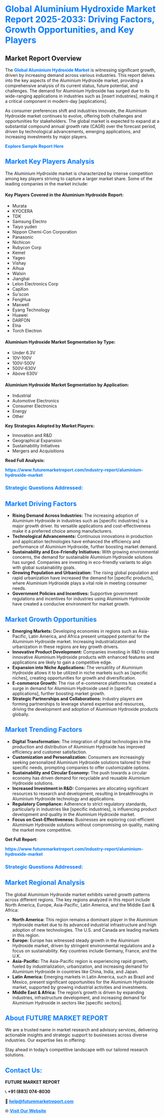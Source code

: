 <h1 style="color: #007BFF;">Global Aluminium Hydroxide Market Report 2025-2033: Driving Factors, Growth Opportunities, and Key Players</h1>

<section id="overview">
<h2>Market Report Overview</h2>
<p>The <a href="https://www.futuremarketreport.com/industry-report/aluminium-hydroxide-market" style="color: #007BFF; text-decoration: none;"><strong>Global Aluminium Hydroxide Market</strong></a> is witnessing significant growth, driven by increasing demand across various industries. This report delves into the key aspects of the Aluminium Hydroxide market, providing a comprehensive analysis of its current status, future potential, and challenges. The demand for Aluminium Hydroxide has surged due to its wide-ranging applications in industries such as [insert industries], making it a critical component in modern-day [applications].</p>
<p>As consumer preferences shift and industries innovate, the Aluminium Hydroxide market continues to evolve, offering both challenges and opportunities for stakeholders. The global market is expected to expand at a substantial compound annual growth rate (CAGR) over the forecast period, driven by technological advancements, emerging applications, and increasing investments by major players.</p>
</section>

<section id="overview">
<p><a href="https://www.futuremarketreport.com/request-sample/reportId=32596" style="color: #007BFF; text-decoration: none;"><strong>Explore Sample Report Here</strong></a></p>
</section>

<section id="key-players">
<h2 style="color: #007BFF;">Market Key Players Analysis</h2>
<p>The Aluminium Hydroxide market is characterized by intense competition among key players striving to capture a larger market share. Some of the leading companies in the market include:</p>
<h4>Key Players Covered in the Aluminium Hydroxide Report:</h4>
<ul><li>Murata</li><li>KYOCERA</li><li>TDK</li><li>Samsung Electro</li><li>Taiyo yuden</li><li>Nippon Chemi-Con Corporation</li><li>Panasonic</li><li>Nichicon</li><li>Rubycon Corp</li><li>Kemet</li><li>Yageo</li><li>Vishay</li><li>Aihua</li><li>Walsin</li><li>Jianghai</li><li>Lelon Electronics Corp</li><li>CapXon</li><li>Su&#039;scon</li><li>FengHua</li><li>Maxwell</li><li>Eyang Technology</li><li>Huawei</li><li>DARFON</li><li>Elna</li><li>Torch Electron</li></ul>
<h4>Aluminium Hydroxide Market Segmentation by Type:</h4>
<ul><li>Under 6.3V</li><li>10V-100V</li><li>100V-500V</li><li>500V-630V</li><li>Above 630V</li></ul>

<h4>Aluminium Hydroxide Market Segmentation by Application:</h4>
<ul><li>Industrial</li><li>Automotive Electronics</li><li>Consumer Electronics</li><li>Energy</li><li>Other</li></ul>
<p><strong>Key Strategies Adopted by Market Players:</strong></p>
<ul>
<li>Innovation and R&D</li>
<li>Geographical Expansion</li>
<li>Sustainability Initiatives</li>
<li>Mergers and Acquisitions</li>
</ul>
</section>

<section>
<p><strong>Read Full Analysis: </strong></p><a href="https://www.futuremarketreport.com/industry-report/aluminium-hydroxide-market" style="color: #007BFF; text-decoration: none;"><strong>https://www.futuremarketreport.com/industry-report/aluminium-hydroxide-market</strong></a>
<h3 style="color: #007BFF;">Strategic Questions Addressed:</h3>
</section>

<section id="driving-factors">
<h2 style="color: #007BFF;">Market Driving Factors</h2>
<ul>
<li><strong>Rising Demand Across Industries:</strong> The increasing adoption of Aluminium Hydroxide in industries such as [specific industries] is a major growth driver. Its versatile applications and cost-effectiveness make it a preferred choice among manufacturers.</li>
<li><strong>Technological Advancements:</strong> Continuous innovations in production and application technologies have enhanced the efficiency and performance of Aluminium Hydroxide, further boosting market demand.</li>
<li><strong>Sustainability and Eco-Friendly Initiatives:</strong> With growing environmental concerns, the demand for sustainable Aluminium Hydroxide solutions has surged. Companies are investing in eco-friendly variants to align with global sustainability goals.</li>
<li><strong>Growing Population and Urbanization:</strong> The rising global population and rapid urbanization have increased the demand for [specific products], where Aluminium Hydroxide plays a vital role in meeting consumer needs.</li>
<li><strong>Government Policies and Incentives:</strong> Supportive government regulations and incentives for industries using Aluminium Hydroxide have created a conducive environment for market growth.</li>
</ul>
</section>

<section id="growth-opportunities">
<h2 style="color: #007BFF;">Market Growth Opportunities</h2>
<ul>
<li><strong>Emerging Markets:</strong> Developing economies in regions such as Asia-Pacific, Latin America, and Africa present untapped potential for the Aluminium Hydroxide market. Increasing industrialization and urbanization in these regions are key growth drivers.</li>
<li><strong>Innovative Product Development:</strong> Companies investing in R&D to create innovative Aluminium Hydroxide products with enhanced features and applications are likely to gain a competitive edge.</li>
<li><strong>Expansion into Niche Applications:</strong> The versatility of Aluminium Hydroxide allows it to be utilized in niche markets such as [specific niches], creating opportunities for growth and diversification.</li>
<li><strong>E-commerce Growth:</strong> The rise of e-commerce platforms has created a surge in demand for Aluminium Hydroxide used in [specific applications], further boosting market growth.</li>
<li><strong>Strategic Partnerships and Collaborations:</strong> Industry players are forming partnerships to leverage shared expertise and resources, driving the development and adoption of Aluminium Hydroxide products globally.</li>
</ul>
</section>

<section id="trending-factors">
<h2 style="color: #007BFF;">Market Trending Factors</h2>
<ul>
<li><strong>Digital Transformation:</strong> The integration of digital technologies in the production and distribution of Aluminium Hydroxide has improved efficiency and customer satisfaction.</li>
<li><strong>Customization and Personalization:</strong> Consumers are increasingly seeking personalized Aluminium Hydroxide solutions tailored to their specific needs, prompting companies to offer customizable options.</li>
<li><strong>Sustainability and Circular Economy:</strong> The push towards a circular economy has driven demand for recyclable and reusable Aluminium Hydroxide solutions.</li>
<li><strong>Increased Investment in R&D:</strong> Companies are allocating significant resources to research and development, resulting in breakthroughs in Aluminium Hydroxide technology and applications.</li>
<li><strong>Regulatory Compliance:</strong> Adherence to strict regulatory standards, particularly in industries like [specific industries], is influencing product development and quality in the Aluminium Hydroxide market.</li>
<li><strong>Focus on Cost-Effectiveness:</strong> Businesses are exploring cost-efficient Aluminium Hydroxide solutions without compromising on quality, making the market more competitive.</li>
</ul>
</section>

<section>
<p><strong>Get Full Report: </strong></p><a href="https://www.futuremarketreport.com/industry-report/aluminium-hydroxide-market" style="color: #007BFF; text-decoration: none;"><strong>https://www.futuremarketreport.com/industry-report/aluminium-hydroxide-market</strong></a>
<h3 style="color: #007BFF;">Strategic Questions Addressed:</h3>
</section>


<section id="regional-analysis">
<h2 style="color: #007BFF;">Market Regional Analysis</h2>
<p>The global Aluminium Hydroxide market exhibits varied growth patterns across different regions. The key regions analyzed in this report include North America, Europe, Asia-Pacific, Latin America, and the Middle East & Africa:</p>
<ul>
<li><strong>North America:</strong> This region remains a dominant player in the Aluminium Hydroxide market due to its advanced industrial infrastructure and high adoption of new technologies. The U.S. and Canada are leading markets in this region.</li>
<li><strong>Europe:</strong> Europe has witnessed steady growth in the Aluminium Hydroxide market, driven by stringent environmental regulations and a focus on sustainability. Key countries include Germany, France, and the U.K.</li>
<li><strong>Asia-Pacific:</strong> The Asia-Pacific region is experiencing rapid growth, fueled by industrialization, urbanization, and increasing demand for Aluminium Hydroxide in countries like China, India, and Japan.</li>
<li><strong>Latin America:</strong> Emerging markets in Latin America, such as Brazil and Mexico, present significant opportunities for the Aluminium Hydroxide market, supported by growing industrial activities and investments.</li>
<li><strong>Middle East & Africa:</strong> The region’s growth is driven by expanding industries, infrastructure development, and increasing demand for Aluminium Hydroxide in sectors like [specific sectors].</li>
</ul>
</section>

<footer>
<h2 style="color: #007BFF;">About FUTURE MARKET REPORT</h2>
<p>We are a trusted name in market research and advisory services, delivering actionable insights and strategic support to businesses across diverse industries. Our expertise lies in offering:</p>

<p>Stay ahead in today’s competitive landscape with our tailored research solutions.</p>

<h2 style="color: #007BFF;">Contact Us:</h2>
<p><strong>FUTURE MARKET REPORT</strong></p>
<p>📞 <strong>+91 (883) 074-8030</strong></p>
<p>📧 <strong><a href="mailto:help@futuremarketreport.com" style="color: #007BFF;">help@futuremarketreport.com</a></strong></p>
<p>🌐 <strong><a href="https://www.futuremarketreport.com/" style="color: #007BFF;">Visit Our Website</a></strong></p>
</footer>